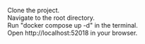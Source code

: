Clone the project.  
Navigate to the root directory.  
Run "docker compose up -d" in the terminal.  
Open http://localhost:52018 in your browser.
